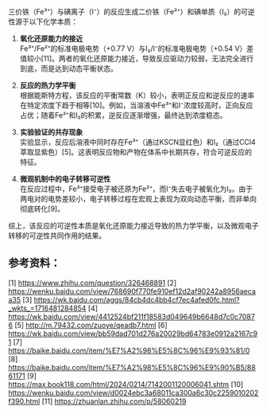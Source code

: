 三价铁（Fe³⁺）与碘离子（I⁻）的反应生成二价铁（Fe²⁺）和碘单质（I₂）的可逆性源于以下化学本质：

1. **氧化还原能力的接近**  
   Fe³⁺/Fe²⁺的标准电极电势（+0.77 V）与I₂/I⁻的标准电极电势（+0.54 V）差值较小[11]。两者的氧化还原能力接近，导致反应驱动力较弱，无法完全进行到底，而是达到动态平衡状态。

2. **反应的热力学平衡**  
   根据能斯特方程，该反应的平衡常数（K）较小，表明正反应和逆反应的速率在特定浓度下趋于相等[10]。例如，当溶液中Fe³⁺和I⁻浓度较高时，正向反应占优；随着Fe²⁺和I₂的积累，逆反应逐渐增强，最终达到浓度稳态。

3. **实验验证的共存现象**  
   实验显示，反应后溶液中同时存在Fe³⁺（通过KSCN显红色）和I₂（通过CCl4萃取显紫色）[5]。这表明反应物和产物在体系中长期共存，符合可逆反应的特征。

4. **微观机制中的电子转移可逆性**  
   在反应过程中，Fe³⁺接受电子被还原为Fe²⁺，而I⁻失去电子被氧化为I₂。由于两电对的电势差较小，电子转移过程在宏观上表现为双向动态平衡，而非单向彻底转化[9]。

综上，该反应的可逆性本质是氧化还原能力接近导致的热力学平衡，以及微观电子转移的可逆性共同作用的结果。

## 参考资料：
[1] https://www.zhihu.com/question/326468891
[2] https://wenku.baidu.com/view/768690f770fe910ef12d2af90242a8956aecaa35
[3] https://wk.baidu.com/aggs/84cb4dc4bb4cf7ec4afed0fc.html?_wkts_=1716481284854
[4] https://wk.baidu.com/view/4412524bf211f18583d049649b6648d7c0c70876
[5] http://m.79432.com/zuoye/qeadb7.html
[6] https://wk.baidu.com/view/bb59dad701d276a20029bd64783e0912a2167c91
[7] https://baike.baidu.com/item/%E7%A2%98%E5%8C%96%E9%93%81/0
[8] https://baike.baidu.com/item/%E7%A2%98%E5%8C%96%E9%90%B5/8861171
[9] https://max.book118.com/html/2024/0214/7142001120006041.shtm
[10] https://wenku.baidu.com/view/d0024ebc3a68011ca300a6c30c2259010202f390.html
[11] https://zhuanlan.zhihu.com/p/58060219